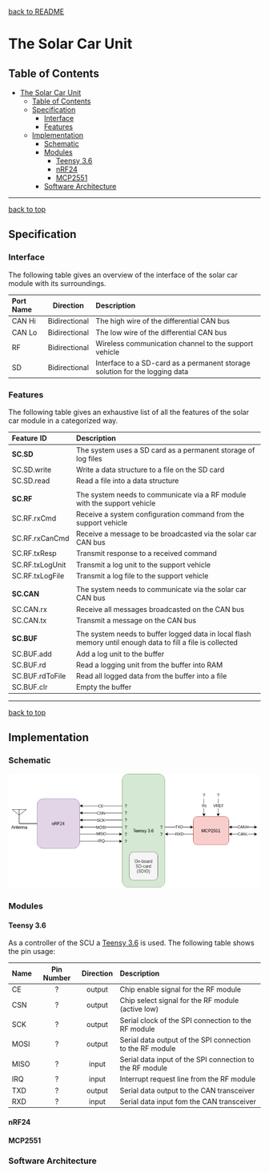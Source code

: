 <a name="top"></a>
[back to README](../README.md)

# The Solar Car Unit 

## Table of Contents

- [The Solar Car Unit](#the-solar-car-unit)
  - [Table of Contents](#table-of-contents)
  - [Specification](#specification)
    - [Interface](#interface)
    - [Features](#features)
  - [Implementation](#implementation)
    - [Schematic](#schematic)
    - [Modules](#modules)
      - [Teensy 3.6](#teensy-36)
      - [nRF24](#nrf24)
      - [MCP2551](#mcp2551)
    - [Software Architecture](#software-architecture)

---
[back to top](#top)
## Specification

### Interface

The following table gives an overview of the interface of the solar car module with its surroundings.

|Port Name|Direction|Description|
|:-|:-:|:-|
|CAN Hi|Bidirectional|The high wire of the differential CAN bus|
|CAN Lo|Bidirectional|The low wire of the differential CAN bus|
|RF|Bidirectional|Wireless communication channel to the support vehicle|
|SD|Bidirectional|Interface to a SD-card as a permanent storage solution for the logging data|

### Features

The following table gives an exhaustive list of all the features of the solar car module in a categorized way.

|Feature ID|Description|
|:-|:-|
|**SC.SD**          |The system uses a SD card as a permanent storage of log files
|SC.SD.write        |Write a data structure to a file on the SD card
|SC.SD.read         |Read a file into a data structure
||
|**SC.RF**          |The system needs to communicate via a RF module with the support vehicle
|SC.RF.rxCmd        |Receive a system configuration command from the support vehicle
|SC.RF.rxCanCmd     |Receive a message to be broadcasted via the solar car CAN bus
|SC.RF.txResp       |Transmit response to a received command
|SC.RF.txLogUnit    |Transmit a log unit to the support vehicle
|SC.RF.txLogFile    |Transmit a log file to the support vehicle
||
|**SC.CAN**         |The system needs to communicate via the solar car CAN bus
|SC.CAN.rx          |Receive all messages broadcasted on the CAN bus
|SC.CAN.tx          |Transmit a message on the CAN bus
||
|**SC.BUF**         |The system needs to buffer logged data in local flash memory until enough data to fill a file is collected
|SC.BUF.add         |Add a log unit to the buffer
|SC.BUF.rd          |Read a logging unit from the buffer into RAM
|SC.BUF.rdToFile    |Read all logged data from the buffer into a file
|SC.BUF.clr         |Empty the buffer

---
[back to top](#top)
##  Implementation

### Schematic

![Solar Car Unit Schematic](images/SolarCarUnit.png)


### Modules

#### Teensy 3.6

As a controller of the SCU a [Teensy 3.6](https://www.pjrc.com/store/teensy36.html) is used. The following table shows the pin usage:

|Name|Pin Number|Direction|Description|
|:-|:-:|:-:|:-|
|CE     |?  |output |Chip enable signal for the RF module
|CSN    |?  |output |Chip select signal for the RF module (active low)
|SCK    |?  |output |Serial clock of the SPI connection to the RF module
|MOSI   |?  |output |Serial data output of the SPI connection to the RF module
|MISO   |?  |input  |Serial data input of the SPI connection to the RF module
|IRQ    |?  |input  |Interrupt request line from the RF module
|TXD    |?  |output |Serial data output to the CAN transceiver
|RXD    |?  |input  |Serial data input fom the CAN transceiver


#### nRF24


#### MCP2551



### Software Architecture